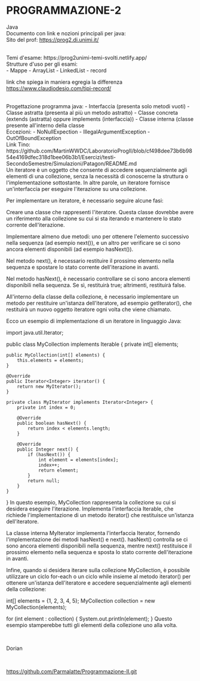 # PROGRAMMAZIONE-2
Java
<br>
Documento con link e nozioni principali per java:
<br>
Sito del prof:
https://prog2.di.unimi.it/

<br>
Temi d'esame:
https://prog2unimi-temi-svolti.netlify.app/

<br>
Strutture d'uso per gli esami:
<br>
- Mappe 
- ArrayList
- LinkedList
- record

link che spiega in maniera egregia la differenza
https://www.claudiodesio.com/tipi-record/


<br>
Progettazione programma java:
- Interfaccia (presenta solo metodi vuoti)
- Classe astratta (presenta al più un metodo astratto)
- Classe concreta (extends (astratta) oppure implements (interfaccia))
- Classe interna (classe presente all'interno della classe

<br>
Eccezioni:
- NoNullExpection
- IllegalArgumentException
- OutOfBoundException

<br>
Link Tino: https://github.com/MartinWWDC/LaboratorioProgII/blob/cf498dee73b6b9854e4169dfec318d1bee06b3b1/Esercizi/testi-SecondoSemestre/Simulazioni/Patagon/README.md

<br>
Un iteratore è un oggetto che consente di accedere sequenzialmente agli elementi di una collezione, senza la necessità di conoscerne la struttura o l'implementazione sottostante. In altre parole, un iteratore fornisce un'interfaccia per eseguire l'iterazione su una collezione.

Per implementare un iteratore, è necessario seguire alcune fasi:

Creare una classe che rappresenti l'iteratore. Questa classe dovrebbe avere un riferimento alla collezione su cui si sta iterando e mantenere lo stato corrente dell'iterazione.

Implementare almeno due metodi: uno per ottenere l'elemento successivo nella sequenza (ad esempio next()), e un altro per verificare se ci sono ancora elementi disponibili (ad esempio hasNext()).

Nel metodo next(), è necessario restituire il prossimo elemento nella sequenza e spostare lo stato corrente dell'iterazione in avanti.

Nel metodo hasNext(), è necessario controllare se ci sono ancora elementi disponibili nella sequenza. Se sì, restituirà true; altrimenti, restituirà false.

All'interno della classe della collezione, è necessario implementare un metodo per restituire un'istanza dell'iteratore, ad esempio getIterator(), che restituirà un nuovo oggetto iteratore ogni volta che viene chiamato.

Ecco un esempio di implementazione di un iteratore in linguaggio Java:

import java.util.Iterator;

public class MyCollection implements Iterable<Integer> {
    private int[] elements;

    public MyCollection(int[] elements) {
        this.elements = elements;
    }

    @Override
    public Iterator<Integer> iterator() {
        return new MyIterator();
    }

    private class MyIterator implements Iterator<Integer> {
        private int index = 0;

        @Override
        public boolean hasNext() {
            return index < elements.length;
        }

        @Override
        public Integer next() {
            if (hasNext()) {
                int element = elements[index];
                index++;
                return element;
            }
            return null;
        }
    }
}
In questo esempio, MyCollection rappresenta la collezione su cui si desidera eseguire l'iterazione. Implementa l'interfaccia Iterable, che richiede l'implementazione di un metodo iterator() che restituisce un'istanza dell'iteratore.

La classe interna MyIterator implementa l'interfaccia Iterator, fornendo l'implementazione dei metodi hasNext() e next(). hasNext() controlla se ci sono ancora elementi disponibili nella sequenza, mentre next() restituisce il prossimo elemento nella sequenza e sposta lo stato corrente dell'iterazione in avanti.

Infine, quando si desidera iterare sulla collezione MyCollection, è possibile utilizzare un ciclo for-each o un ciclo while insieme al metodo iterator() per ottenere un'istanza dell'iteratore e accedere sequenzialmente agli elementi della collezione:

int[] elements = {1, 2, 3, 4, 5};
MyCollection collection = new MyCollection(elements);

for (int element : collection) {
    System.out.println(element);
}
Questo esempio stamperebbe tutti gli elementi della collezione uno alla volta.

<br>

Dorian

<br>

https://github.com/Parmalatte/Programmazione-II.git




